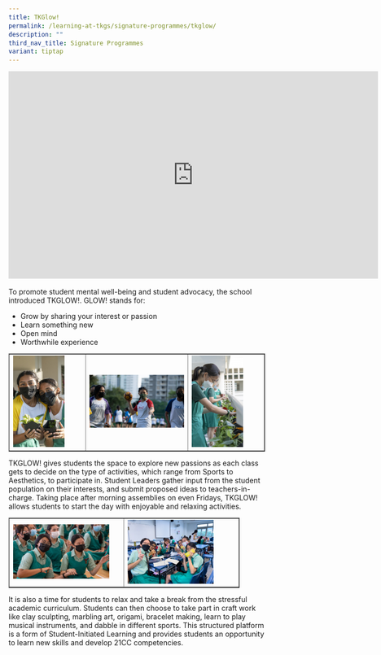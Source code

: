 ```yaml
---
title: TKGlow!
permalink: /learning-at-tkgs/signature-programmes/tkglow/
description: ""
third_nav_title: Signature Programmes
variant: tiptap
---
```

<iframe width="726" height="408" src="https://www.youtube.com/embed/DzRCKUi1UTg" title="What is TKGlow?" frameborder="0" allow="accelerometer; autoplay; clipboard-write; encrypted-media; gyroscope; picture-in-picture" allowfullscreen=""></iframe>
<p>To promote student mental well-being and student advocacy, the school introduced TKGLOW!. GLOW! stands for:&nbsp;</p>
<ul>
<li>Grow by sharing your interest or passion</li>
<li>Learn something new</li>
<li>Open mind</li>
<li>Worthwhile experience</li>
</ul>
<table style="border-collapse: collapse; width: 100%;" border="1">
<tbody>
<tr>
<td style="width: 30%;"><img style="width: 75%;" src="/images/glow1.jpg"></td>
<td style="width: 40%;"><img style="width: 100%;" src="/images/glow2.jpg"></td>
<td style="width: 30%;"><img style="width: 75%;" src="/images/glow3.jpg"></td>
</tr>
</tbody>
</table>
<p>TKGLOW! gives students the space to explore new passions as each class gets to decide on the type of activities, which range from Sports to Aesthetics, to participate in. Student Leaders gather input from the student population on their interests, and submit proposed ideas to teachers-in-charge. Taking place after morning assemblies on even Fridays, TKGLOW! allows students to start the day with enjoyable and relaxing activities.</p>
<table style="border-collapse: collapse; width: 90%;" border="1">
<tbody>
<tr>
<td style="width: 50%;"><img style="width: 90%;" src="/images/glow4.jpg"></td>
<td style="width: 50%;"><img style="width: 80%;" src="/images/glow5.jpg"></td>
</tr>
</tbody>
</table>
<p>It is also a time for students to relax and take a break from the stressful academic curriculum. Students can then choose to take part in craft work like clay sculpting, marbling art, origami, bracelet making, learn to play musical instruments, and dabble in different sports. This structured platform is a form of Student-Initiated Learning and provides students an opportunity to learn new skills and develop 21CC competencies.</p>